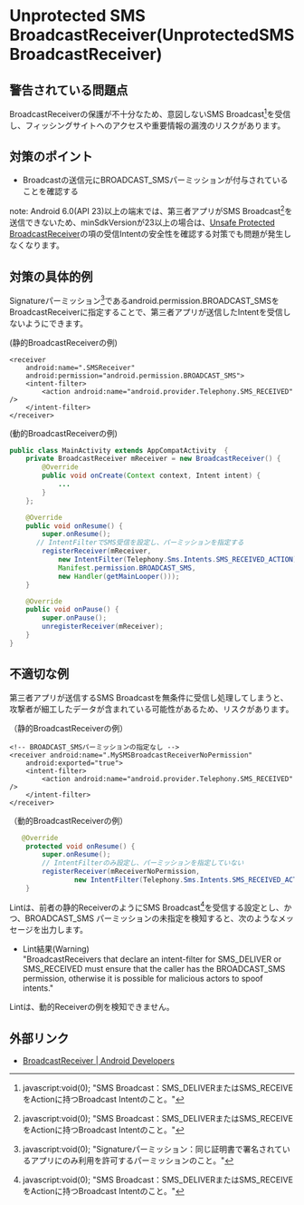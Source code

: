 # Unprotected SMS BroadcastReceiver(UnprotectedSMSBroadcastReceiver)

## 警告されている問題点

BroadcastReceiverの保護が不十分なため、意図しないSMS Broadcast[^注釈1]を受信し、フィッシングサイトへのアクセスや重要情報の漏洩のリスクがあります。

## 対策のポイント

- Broadcastの送信元にBROADCAST\_SMSパーミッションが付与されていることを確認する

note: Android 6.0(API 23)以上の端末では、第三者アプリがSMS Broadcast[^注釈1]を送信できないため、minSdkVersionが23以上の場合は、[Unsafe Protected BroadcastReceiver][UnsafeProtectedBroadcastReceiver]の項の受信Intentの安全性を確認する対策でも問題が発生しなくなります。

## 対策の具体的例

Signatureパーミッション[^注釈2]であるandroid.permission.BROADCAST\_SMSをBroadcastReceiverに指定することで、第三者アプリが送信したIntentを受信しないようにできます。

(静的BroadcastReceiverの例)

```
<receiver
    android:name=".SMSReceiver"
    android:permission="android.permission.BROADCAST_SMS">
    <intent-filter>
        <action android:name="android.provider.Telephony.SMS_RECEIVED" />
    </intent-filter>
</receiver>
```

(動的BroadcastReceiverの例)

```java
public class MainActivity extends AppCompatActivity  {
    private BroadcastReceiver mReceiver = new BroadcastReceiver() {
        @Override
        public void onCreate(Context context, Intent intent) {
            ...
        }
    };

    @Override
    public void onResume() {
        super.onResume();
　　　　// IntentFilterでSMS受信を設定し、パーミッションを指定する
        registerReceiver(mReceiver,
            new IntentFilter(Telephony.Sms.Intents.SMS_RECEIVED_ACTION),
            Manifest.permission.BROADCAST_SMS,
            new Handler(getMainLooper()));
    }

    @Override
    public void onPause() {
        super.onPause();
        unregisterReceiver(mReceiver);
    }
}
```

## 不適切な例

第三者アプリが送信するSMS Broadcastを無条件に受信し処理してしまうと、攻撃者が細工した​データが含まれている可能性があるため、リスクがあります。

（静的BroadcastReceiverの例）

```
<!-- BROADCAST_SMSパーミッションの指定なし -->
<receiver android:name=".MySMSBroadcastReceiverNoPermission"
    android:exported="true">
    <intent-filter>
        <action android:name="android.provider.Telephony.SMS_RECEIVED" />
    </intent-filter>
</receiver>
```

（動的BroadcastReceiverの例）

```java
   @Override
    protected void onResume() {
        super.onResume();
        // IntentFilterのみ設定し、パーミッションを指定していない
        registerReceiver(mReceiverNoPermission,
                new IntentFilter(Telephony.Sms.Intents.SMS_RECEIVED_ACTION));
    }
```

Lintは、前者の静的ReceiverのようにSMS Broadcast[^注釈1]を受信する設定とし、かつ、BROADCAST\_SMS パーミッションの未指定を検知すると、次のようなメッセージを出力します。

  - Lint結果(Warning)  
    "BroadcastReceivers that declare an intent-filter for SMS_DELIVER or SMS_RECEIVED must ensure that the caller has the BROADCAST_SMS permission, otherwise it is possible for malicious actors to spoof intents."

Lintは、動的Receiverの例を検知できません。

## 外部リンク

  - [BroadcastReceiver | Android Developers][1]  
    
[1]: https://developer.android.com/reference/android/content/BroadcastReceiver.html

[UnsafeProtectedBroadcastReceiver]: UnsafeProtectedBroadcastReceiver.md


[^注釈1]: javascript:void(0); "SMS Broadcast：SMS_DELIVERまたはSMS_RECEIVEをActionに持つBroadcast Intentのこと。"
[^注釈2]: javascript:void(0); "Signatureパーミッション：同じ証明書で署名されているアプリにのみ利用を許可するパーミッションのこと。"

